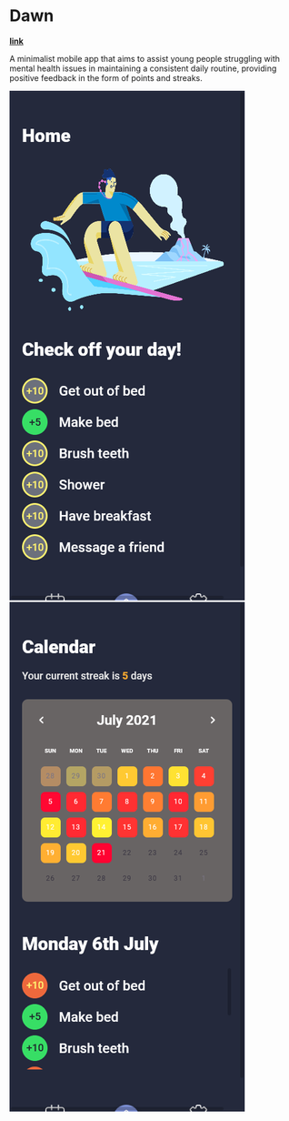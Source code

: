 # Dawn

**[link](https://dawn-app.netlify.app/)**

A minimalist mobile app that aims to assist young people struggling with mental health issues in maintaining a consistent daily routine, providing positive feedback in the form of points and streaks.

![](assets/screenshots/home.png)
![](assets/screenshots/calendar.png)